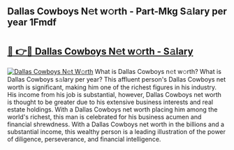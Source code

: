## Dallas Cowboys N𝚎t w𝚘rth - Part-Mkg S𝚊lary per year 1Fmdf

# <h2><a href="http://gc3aqp.nevu.top/?p=Dallas+Cowboys">🔗 👉🔴 Dallas Cowboys N𝚎t w𝚘rth - S𝚊lary</a></h2>

[![Dallas Cowboys N𝚎t W𝚘rth](https://i.imgur.com/Oavwk0R.jpeg)](http://gc3aqp.nevu.top/?p=Dallas+Cowboys)
What is Dallas Cowboys n𝚎t w𝚘rth? What is Dallas Cowboys s𝚊lary per year?
This affluent person's Dallas Cowboys net worth is significant, making him one of the richest figures in his industry. His income from his job is substantial, however, Dallas Cowboys net worth is thought to be greater due to his extensive business interests and real estate holdings. With a Dallas Cowboys net worth placing him among the world's richest, this man is celebrated for his business acumen and financial shrewdness. With a Dallas Cowboys net worth in the billions and a substantial income, this wealthy person is a leading illustration of the power of diligence, perseverance, and financial intelligence.
